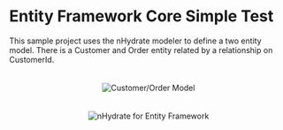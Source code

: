 # Entity Framework Core Simple Test

This sample project uses the nHydrate modeler to define a two entity model. There is a Customer and Order entity related by a relationship on CustomerId.

<p align="center" style="padding-top:20px;">
<img src="http://nhydrate.org/images/customer-order.png" title="Customer/Order Model" >
</p>



<p align="center" style="padding-top:20px;">
<img src="http://nhydrate.org/images/nhydrate-medium.png" title="nHydrate for Entity Framework" >
</p>
